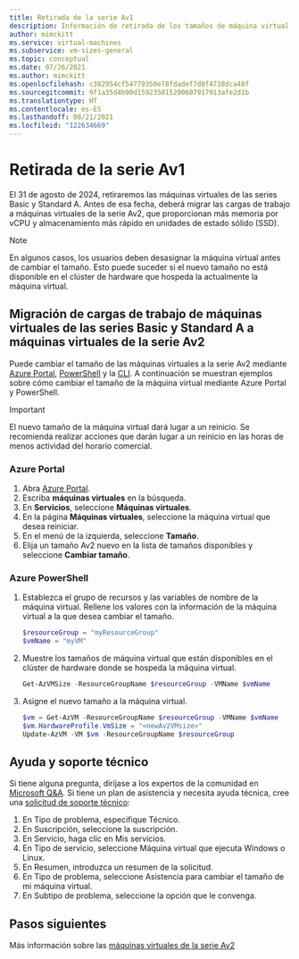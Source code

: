```yaml
---
title: Retirada de la serie Av1
description: Información de retirada de los tamaños de máquina virtual de la serie Av1.
author: mimckitt
ms.service: virtual-machines
ms.subservice: vm-sizes-general
ms.topic: conceptual
ms.date: 07/26/2021
ms.author: mimckitt
ms.openlocfilehash: c382954cf54779350e78fdadef7d0f4738dca48f
ms.sourcegitcommit: 9f1a35d4b90d159235015200607917913afe2d1b
ms.translationtype: HT
ms.contentlocale: es-ES
ms.lasthandoff: 08/21/2021
ms.locfileid: "122634669"
---
```

# <a name="av1-series-retirement"></a>Retirada de la serie Av1

El 31 de agosto de 2024, retiraremos las máquinas virtuales de las series Basic y Standard A. Antes de esa fecha, deberá migrar las cargas de trabajo a máquinas virtuales de la serie Av2, que proporcionan más memoria por vCPU y almacenamiento más rápido en unidades de estado sólido (SSD).

> [!NOTE]
> En algunos casos, los usuarios deben desasignar la máquina virtual antes de cambiar el tamaño. Esto puede suceder si el nuevo tamaño no está disponible en el clúster de hardware que hospeda la actualmente la máquina virtual.


## <a name="migrate-workloads-from-basic-and-standard-a-series-vms-to-av2-series-vms"></a>Migración de cargas de trabajo de máquinas virtuales de las series Basic y Standard A a máquinas virtuales de la serie Av2 

Puede cambiar el tamaño de las máquinas virtuales a la serie Av2 mediante [Azure Portal](https://portal.azure.com), [PowerShell](windows/resize-vm.md) y la [CLI](linux/change-vm-size.md). A continuación se muestran ejemplos sobre cómo cambiar el tamaño de la máquina virtual mediante Azure Portal y PowerShell. 

> [!IMPORTANT]
> El nuevo tamaño de la máquina virtual dará lugar a un reinicio. Se recomienda realizar acciones que darán lugar a un reinicio en las horas de menos actividad del horario comercial. 

### <a name="azure-portal"></a>Azure Portal 
1. Abra [Azure Portal](https://portal.azure.com).
1. Escriba **máquinas virtuales** en la búsqueda.
1. En **Servicios**, seleccione **Máquinas virtuales**.
1. En la página **Máquinas virtuales**, seleccione la máquina virtual que desea reiniciar.
1. En el menú de la izquierda, seleccione **Tamaño**.
1. Elija un tamaño Av2 nuevo en la lista de tamaños disponibles y seleccione **Cambiar tamaño**.

### <a name="azure-powershell"></a>Azure PowerShell
1. Establezca el grupo de recursos y las variables de nombre de la máquina virtual. Rellene los valores con la información de la máquina virtual a la que desea cambiar el tamaño. 

    ```powershell
    $resourceGroup = "myResourceGroup"
    $vmName = "myVM"
    ```
2. Muestre los tamaños de máquina virtual que están disponibles en el clúster de hardware donde se hospeda la máquina virtual.

    ```powershell
    Get-AzVMSize -ResourceGroupName $resourceGroup -VMName $vmName
    ```

3. Asigne el nuevo tamaño a la máquina virtual.

    ```powershell
    $vm = Get-AzVM -ResourceGroupName $resourceGroup -VMName $vmName
    $vm.HardwareProfile.VmSize = "<newAv2VMsize>"
    Update-AzVM -VM $vm -ResourceGroupName $resourceGroup
    ```

## <a name="help-and-support"></a>Ayuda y soporte técnico

Si tiene alguna pregunta, diríjase a los expertos de la comunidad en [Microsoft Q&A](/answers/topics/azure-virtual-machines.html). Si tiene un plan de asistencia y necesita ayuda técnica, cree una [solicitud de soporte técnico](https://portal.azure.com/#blade/Microsoft_Azure_Support/HelpAndSupportBlade/newsupportrequest):

1. En Tipo de problema, especifique Técnico.
1. En Suscripción, seleccione la suscripción.
1. En Servicio, haga clic en Mis servicios.
1. En Tipo de servicio, seleccione Máquina virtual que ejecuta Windows o Linux.
1. En Resumen, introduzca un resumen de la solicitud.
1. En Tipo de problema, seleccione Asistencia para cambiar el tamaño de mi máquina virtual.
1. En Subtipo de problema, seleccione la opción que le convenga.

## <a name="next-steps"></a>Pasos siguientes
Más información sobre las [máquinas virtuales de la serie Av2](av2-series.md)
